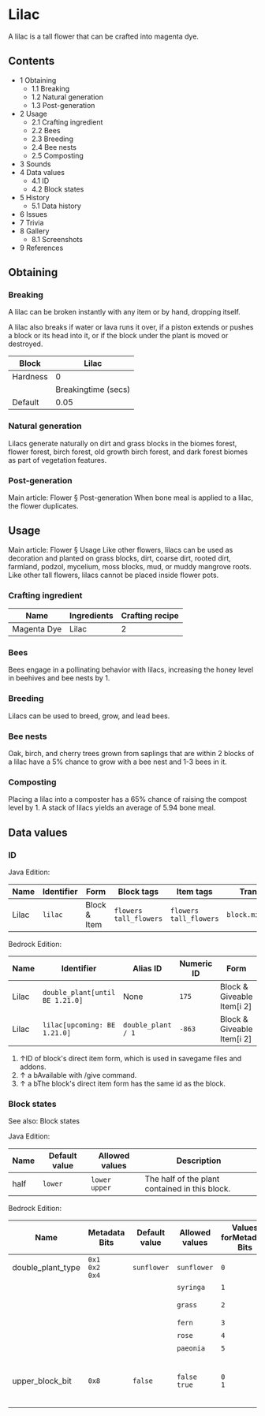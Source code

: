 # Lilac
A lilac is a tall flower that can be crafted into magenta dye.

## Contents
- 1 Obtaining
	- 1.1 Breaking
	- 1.2 Natural generation
	- 1.3 Post-generation
- 2 Usage
	- 2.1 Crafting ingredient
	- 2.2 Bees
	- 2.3 Breeding
	- 2.4 Bee nests
	- 2.5 Composting
- 3 Sounds
- 4 Data values
	- 4.1 ID
	- 4.2 Block states
- 5 History
	- 5.1 Data history
- 6 Issues
- 7 Trivia
- 8 Gallery
	- 8.1 Screenshots
- 9 References

## Obtaining
### Breaking
A lilac can be broken instantly with any item or by hand, dropping itself.

A lilac also breaks if water or lava runs it over, if a piston extends or pushes a block or its head into it, or if the block under the plant is moved or destroyed.

| Block    | Lilac               |
|----------|---------------------|
| Hardness | 0                   |
|          | Breakingtime (secs) |
| Default  | 0.05                |

### Natural generation
Lilacs generate naturally on dirt and grass blocks in the biomes  forest,  flower forest,  birch forest,  old growth birch forest, and  dark forest biomes as part of vegetation features.


### Post-generation
Main article: Flower § Post-generation
When bone meal is applied to a lilac, the flower duplicates.

## Usage
Main article: Flower § Usage
Like other flowers, lilacs can be used as decoration and planted on grass blocks, dirt, coarse dirt, rooted dirt, farmland, podzol, mycelium, moss blocks, mud, or muddy mangrove roots. Like other tall flowers, lilacs cannot be placed inside flower pots. 

### Crafting ingredient
| Name        | Ingredients | Crafting recipe |
|-------------|-------------|-----------------|
| Magenta Dye | Lilac       | 2               |

### Bees
Bees engage in a pollinating behavior with lilacs, increasing the honey level in beehives and bee nests by 1.

### Breeding
Lilacs can be used to breed, grow, and lead bees.

### Bee nests
Oak, birch, and cherry trees grown from saplings that are within 2 blocks of a lilac have a 5% chance to grow with a bee nest and 1-3 bees in it.

### Composting
Placing a lilac into a composter has a 65% chance of raising the compost level by 1. A stack of lilacs yields an average of 5.94 bone meal.

## Data values
### ID
Java Edition:

| Name  | Identifier | Form         | Block tags                   | Item tags                    | Translation key         |
|-------|------------|--------------|------------------------------|------------------------------|-------------------------|
| Lilac | `lilac`    | Block & Item | `flowers`<br/>`tall_flowers` | `flowers`<br/>`tall_flowers` | `block.minecraft.lilac` |

Bedrock Edition:

| Name  | Identifier                       | Alias ID           | Numeric ID | Form                       | Item ID[i 1]   | Translation key                  |
|-------|----------------------------------|--------------------|------------|----------------------------|----------------|----------------------------------|
| Lilac | `double_plant‌[until BE 1.21.0]` | None               | `175`      | Block & Giveable Item[i 2] | Identical[i 3] | `tile.double_plant.syringa.name` |
| Lilac | `lilac‌[upcoming: BE 1.21.0]`    | `double_plant / 1` | `-863`     | Block & Giveable Item[i 2] | Identical[i 3] | `tile.double_plant.syringa.name` |

1. ↑ID of block's direct item form, which is used in savegame files and addons.
2. ↑ a bAvailable with /give command.
3. ↑ a bThe block's direct item form has the same id as the block.

### Block states
See also: Block states

Java Edition:

| Name | Default value | Allowed values      | Description                                    |
|------|---------------|---------------------|------------------------------------------------|
| half | `lower`       | `lower`<br/>`upper` | The half of the plant contained in this block. |

Bedrock Edition:

| Name              | Metadata Bits             | Default value | Allowed values     | Values forMetadata Bits | Description                                               |
|-------------------|---------------------------|---------------|--------------------|-------------------------|-----------------------------------------------------------|
| double_plant_type | `0x1`<br/>`0x2`<br/>`0x4` | `sunflower`   | `sunflower`        | `0`                     | Sunflower                                                 |
|                   |                           |               | `syringa`          | `1`                     | Lilac                                                     |
|                   |                           |               | `grass`            | `2`                     | Double Tallgrass                                          |
|                   |                           |               | `fern`             | `3`                     | Large Fern                                                |
|                   |                           |               | `rose`             | `4`                     | Rose Bush                                                 |
|                   |                           |               | `paeonia`          | `5`                     | Peony                                                     |
| upper_block_bit   | `0x8`                     | `false`       | `false`<br/>`true` | `0`<br/>`1`             | If it is the upper half of the plant. For items, it is 0. |

